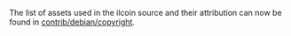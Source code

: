 The list of assets used in the ilcoin source and their attribution can now be found in [contrib/debian/copyright](../contrib/debian/copyright).
